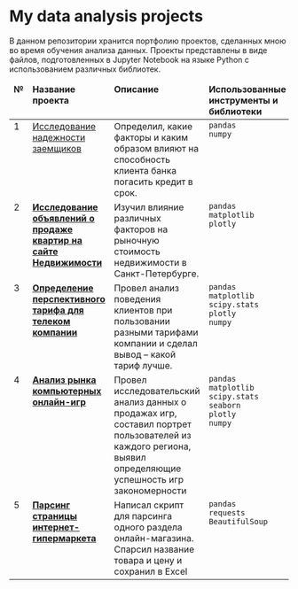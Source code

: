 # My data analysis projects
В данном репозитории хранится портфолию проектов, сделанных мною во время обучения анализа данных.
Проекты представлены в виде файлов, подготовленных в Jupyter Notebook на языке Python с использованием различных библиотек.
<table>
 <thead valign="top">
    <tr>
       <td><b>№</b></td>
       <td><b>Название проекта</b></td>
       <td><b>Описание</b></td> 
       <td><b>Использованные инструменты и библиотеки</b></td> 
   </tr> 
</thead>
<tbody  valign="top">
    <tr>
       <td>1</td>
       <td>
          </b>
             <a href="https://github.com/Denissl23/Portfolio-/blob/main/%D0%98%D1%81%D1%81%D0%BB%D0%B5%D0%B4%D0%BE%D0%B2%D0%B0%D0%BD%D0%B8%D0%B5%20%D0%BD%D0%B0%D0%B4%D0%B5%CC%88%D0%B6%D0%BD%D0%BE%D1%81%D1%82%D0%B8%20%D0%B7%D0%B0%D0%B5%CC%88%D0%BC%D1%89%D0%B8%D0%BA%D0%BE%D0%B2%20.ipynb">
             Исследование надежности заемщиков</a>
          </b>
     </td>
     <td>
        Определил, какие факторы и каким образом влияют на способность клиента банка погасить кредит в срок.
    </td>
    <td>
        <code>pandas</code><br>
        <code>numpy</code>
    </td>
</tr>
<tr>
   <td>2</td>  
   <td>
      <b>
         <a href="https://github.com/Denissl23/Portfolio-/blob/main/%D0%98%D1%81%D1%81%D0%BB%D0%B5%D0%B4%D0%BE%D0%B2%D0%B0%D0%BD%D0%B8%D0%B5%20%D0%BE%D0%B1%D1%8A%D1%8F%D0%B2%D0%BB%D0%B5%D0%BD%D0%B8%D0%B8%CC%86%20%D0%BE%20%D0%BF%D1%80%D0%BE%D0%B4%D0%B0%D0%B6%D0%B5%20%D0%BA%D0%B2%D0%B0%D1%80%D1%82%D0%B8%D1%80%20.ipynb">
         Исследование объявлений о продаже квартир на сайте Недвижимости</a>
     </b>
 </td>
 <td>
    Изучил влияние различных факторов на рыночную стоимость недвижимости в Санкт-Петербурге.
</td>
<td>
    <code>pandas</code><br>
    <code>matplotlib</code><br>
    <code>plotly </code><br>
</td>
</tr>
<tr>
   <td>3</td>
   <td>
      <b>
         <a href="https://github.com/Denissl23/Portfolio-/blob/main/%D0%9E%D0%BF%D1%80%D0%B5%D0%B4%D0%B5%D0%BB%D0%B5%D0%BD%D0%B8%D0%B5%20%D0%BF%D0%B5%D1%80%D1%81%D0%BF%D0%B5%D0%BA%D1%82%D0%B8%D0%B2%D0%BD%D0%BE%D0%B3%D0%BE%20%D1%82%D0%B0%D1%80%D0%B8%D1%84%D0%B0%20%D0%B4%D0%BB%D1%8F%20%D1%82%D0%B5%D0%BB%D0%B5%D0%BA%D0%BE%D0%BC-%D1%82%D0%B0%D1%80%D0%B8%D1%84%D0%B0.ipynb">
         Определение перспективного тарифа для телеком компании</a>
     </b>
 </td>
 <td>
    Провел анализ поведения клиентов при пользовании разными тарифами компании и сделал вывод – какой тариф лучше.
</td>
<td>
        <code>pandas</code><br>
        <code>matplotlib</code><br>
        <code>scipy.stats</code><br>
        <code>plotly</code><br>
       <code>numpy</code><br><br>
</td>
</tr>
<tr>
   <td>4</td>
   <td>
      <b>
         <a href="https://github.com/Denissl23/Portfolio-/blob/main/%D0%98%D1%81%D1%81%D0%BB%D0%B5%D0%B4%D0%BE%D0%B2%D0%B0%D0%BD%D0%B8%D0%B5%20%D0%BE%20%D1%83%D1%81%D0%BF%D0%B5%D1%88%D0%BD%D0%BE%D1%81%D1%82%D0%B8%20%D0%BE%D0%BD%D0%BB%D0%B0%D0%B8%CC%86%D0%BD-%D0%B8%D0%B3%D1%80%20.ipynb">
         Анализ рынка компьютерных онлайн-игр</a>
     </b>
 </td>
 <td>
    Провел исследовательский анализ данных о продажах игр, составил портрет пользователей из каждого региона, выявил определяющие успешность игр закономерности
</td>
<td>
        <code>pandas</code><br>
        <code>matplotlib</code><br>
        <code>scipy.stats</code><br>
        <code>seaborn</code><br>
        <code>plotly</code><br>
        <code>numpy</code>
</td>
</tr>
<tr>
   <td>5</td>
   <td>
      <b>
         <a href="https://github.com/Denissl23/Portfolio-/blob/main/%D0%BF%D0%B0%D1%80%D1%81%D0%B5%D1%80%20%D0%BF%D0%B5%D1%80%D0%B5%D0%BA%D1%80%D0%B5%CC%88%D1%81%D1%82%D0%BA%D0%B0%20.ipynb">
         Парсинг страницы интернет-гипермаркета</a>
     </b>
 </td>
 <td>
    Написал скрипт для парсинга одного раздела онлайн-магазина. Спарсил название товара и цену и сохранил в Excel
</td>
<td>
        <code>pandas</code><br>
        <code>requests</code><br>
        <code>BeautifulSoup</code><br>
     
</td>
</tr>
</tbody>
</table>

